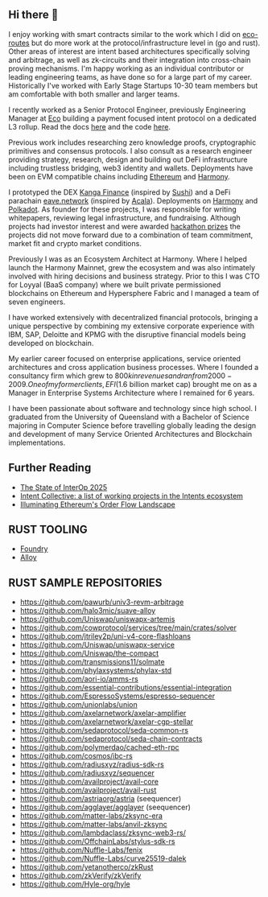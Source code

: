 ## Hi there 👋

<!--
**johnwhitton/johnwhitton** is a ✨ _special_ ✨ repository because its `README.md` (this file) appears on your GitHub profile.

Here are some ideas to get you started:

- 🔭 I’m currently working on ...
- 🌱 I’m currently learning ...
- 👯 I’m looking to collaborate on ...
- 🤔 I’m looking for help with ...
- 💬 Ask me about ...
- 📫 How to reach me: ...
- 😄 Pronouns: ...
- ⚡ Fun fact: ...
-->

I enjoy working with smart contracts similar to the work which I did on [eco-routes](https://github.com/eco/eco-routes/) but do more work at the protocol/infrastructure level in (go and rust). Other areas of interest are intent based architectures specifically solving and arbitrage, as well as zk-circuits and their integration into cross-chain proving mechanisms. I'm happy working as an individual contributor or leading engineering teams, as have done so for a large part of my career.  Historically I've worked with Early Stage Startups 10-30 team members but am comfortable with both smaller and larger teams.

I recently worked as a Senior Protocol Engineer, previously Engineering Manager at [Eco](https://eco.com) building a payment focused intent protocol on a dedicated L3 rollup. Read the docs [here](https://docs.eco.com/) and the code [here](https://github.com/eco/eco-routes).

Previous work includes researching zero knowledge proofs, cryptographic primitives and consensus protocols. I also consult as a research engineer providing strategy, research, design and building out DeFi infrastructure including trustless bridging, web3 identity and wallets. Deployments have been on EVM compatible chains including [Ethereum](https://ethereum.org/en/) and [Harmony](https://www.harmony.one/).

I prototyped the DEX [Kanga Finance](https://github.com/kangafinance) (inspired by [Sushi](https://github.com/sushiswap)) and a DeFi parachain [eave.network](https://github.com/eavenetwork) (inspired by [Acala](https://github.com/acalanetwork)). Deployments on [Harmony](https://www.harmony.one/) and [Polkadot](https://polkadot.network/). As founder for these projects, I was responsible for writing whitepapers, reviewing legal infrastructure, and fundraising. Although projects had investor interest and were awarded [hackathon prizes](https://docs.google.com/presentation/d/1ZGrbKSaAdtzvMzVh0EVFBfUvA4SqiAeYVXGhJN7Orbs/edit#slide=id.g48989ac23a_0_0) the projects did not move forward due to a combination of team commitment, market fit and crypto market conditions.

Previously I was as an Ecosystem Architect at Harmony. Where I helped launch the Harmony Mainnet, grew the ecosystem and was also intimately involved with hiring decisions and business strategy. Prior to this I was CTO for Loyyal (BaaS company) where we built private permissioned blockchains on Ethereum and Hypersphere Fabric and I managed a team of seven engineers.

I have worked extensively with decentralized financial protocols, bringing a unique perspective by combining my extensive corporate experience with IBM, SAP, Deloitte and KPMG with the disruptive financial models being developed on blockchain.

My earlier career focused on enterprise applications, service oriented architectures and cross application business processes. Where I founded a consultancy firm which grew to $800k in revenues and ran from 2000-2009. One of my former clients, EFI ($1.6 billion market cap) brought me on as a Manager in Enterprise Systems Architecture where I remained for 6 years.

I have been passionate about software and technology since high school. I graduated from the University of Queensland with a Bachelor of Science majoring in Computer Science before travelling globally leading the design and development of many Service Oriented Architectures and Blockchain implementations.

## Further Reading

- [The State of InterOp 2025](https://blog.li.fi/the-state-of-interop-2025-4a75d82a9bb9)
- [Intent Collective: a list of working projects in the Intents ecosystem](https://github.com/EnsoFinance/IntentCollective)
- [Illuminating Ethereum's Order Flow Landscape](https://writings.flashbots.net/illuminate-the-order-flow)

## RUST TOOLING
- [Foundry](https://book.getfoundry.sh/getting-started/first-steps)
- [Alloy](https://alloy.rs/)

## RUST SAMPLE REPOSITORIES
- https://github.com/pawurb/univ3-revm-arbitrage
- https://github.com/halo3mic/suave-alloy
- https://github.com/Uniswap/uniswapx-artemis
- https://github.com/cowprotocol/services/tree/main/crates/solver
- https://github.com/jtriley2p/uni-v4-core-flashloans
- https://github.com/Uniswap/uniswapx-service
- https://github.com/Uniswap/the-compact
- https://github.com/transmissions11/solmate
- https://github.com/phylaxsystems/phylax-std 
- https://github.com/aori-io/amms-rs
- https://github.com/essential-contributions/essential-integration
- https://github.com/EspressoSystems/espresso-sequencer
- https://github.com/unionlabs/union
- https://github.com/axelarnetwork/axelar-amplifier
- https://github.com/axelarnetwork/axelar-cgp-stellar
- https://github.com/sedaprotocol/seda-common-rs
- https://github.com/sedaprotocol/seda-chain-contracts
- https://github.com/polymerdao/cached-eth-rpc
- https://github.com/cosmos/ibc-rs
- https://github.com/radiusxyz/radius-sdk-rs
- https://github.com/radiusxyz/sequencer
- https://github.com/availproject/avail-core
- https://github.com/availproject/avail-rust
- https://github.com/astriaorg/astria (seequencer)
- https://github.com/agglayer/agglayer (seequencer)
- https://github.com/matter-labs/zksync-era
- https://github.com/matter-labs/anvil-zksync
- https://github.com/lambdaclass/zksync-web3-rs/
- https://github.com/OffchainLabs/stylus-sdk-rs
- https://github.com/Nuffle-Labs/fenix
- https://github.com/Nuffle-Labs/curve25519-dalek
- https://github.com/yetanotherco/zkRust
- https://github.com/zkVerify/zkVerify
- https://github.com/Hyle-org/hyle
